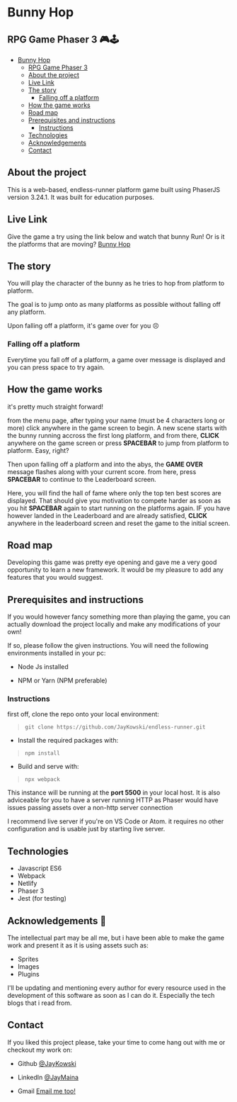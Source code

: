 # Bunny Hop 

## RPG Game Phaser 3 🎮🕹

- [Bunny Hop](#bunny-hop)
  - [RPG Game Phaser 3](#rpg-game-phaser-3)
  - [About the project](#about-the-project)
  - [Live Link](#live-link)
  - [The story](#the-story)
    - [Falling off a platform](#falling-off-a-platform)
  - [How the game works](#how-the-game-works)
  - [Road map](#road-map)
  - [Prerequisites and instructions](#prerequisites-and-instructions)
    - [Instructions](#instructions)
  - [Technologies](#technologies)
  - [Acknowledgements](#acknowledgements-🙏)
  - [Contact](#contact)


## About the project

This is a web-based, endless-runner platform game built using PhaserJS version 3.24.1.
It was built for education purposes.

## Live Link

Give the game a try using the link below and watch that bunny Run!
Or is it the platforms that are moving?
[Bunny Hop](https://bunny-hop.netlify.app)

## The story

You will play the character of the bunny as he tries to hop from platform to platform.

The goal is to jump onto as many platforms as possible without falling off any platform.

Upon falling off a platform, it's game over for you 😣

### Falling off a platform

Everytime you fall off of a platform, a game over message is displayed and you can press space to try again.

## How the game works

it's pretty much straight forward!

from the menu page, after typing your name (must be 4 characters long or more)
click anywhere in the game screen to begin.
A new scene starts with the bunny running accross the first long platform,
and from there, **CLICK** anywhere on the game screen or press **SPACEBAR** to jump from platform to platform.
Easy, right?

Then upon falling off a platform and into the abys,
the **GAME OVER** message flashes along with your current score.
from here, press **SPACEBAR** to continue to the Leaderboard screen.

Here, you will find the hall of fame where only the top ten best scores are displayed.
That should give you motivation to compete harder as soon as you hit **SPACEBAR** again
to start running on the platforms again.
IF you have however landed in the Leaderboard and are already satisfied,
**CLICK** anywhere in the leaderboard screen and reset the game to the initial screen.

## Road map

Developing this game was pretty eye opening and gave me a very good opportunity to learn a new framework.
It would be my pleasure to add any features that you would suggest.

## Prerequisites and instructions

If you would however fancy something more than playing the game, you can actually download the project locally
and make any modifications of your own!

If so, please follow the given instructions.
You will need the following environments installed in your pc:

- Node Js installed

- NPM or Yarn (NPM preferable)

### Instructions 

first off, clone the repo onto your local environment:

> ```git clone https://github.com/JayKowski/endless-runner.git```

- Install the required packages with:

> ```npm install```

- Build and serve with:

> ```npx webpack```

This instance will be running at the **port 5500** in your local host.
It is also adviceable for you to have a server running HTTP as Phaser would have issues 
passing assets over a non-http server connection

I recommend live server if you're on VS Code or Atom.
it requires no other configuration and is usable just by starting live server.

## Technologies 

- Javascript ES6
- Webpack
- Netlify
- Phaser 3
- Jest (for testing)

## Acknowledgements 🙏

The intellectual part may be all me, but i have been able to make the game work and present it
as it is using assets such as:

- Sprites
- Images
- Plugins

I'll be updating and mentioning every author for every resource used in the development of this software as soon as I can do it. Especially the tech blogs that i read from.

## Contact

If you liked this project please, take your time to come hang out with me or checkout my work on:  

- Github [@JayKowski](https://github.com/JayKowski)

- LinkedIn [@JayMaina](https://www.linkedin.com/in/jay-maina/)

- Gmail [Email me too!](jaymaina5@gmail.com)